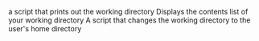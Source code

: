 a script that prints out the working directory
Displays the contents list of your working directory
A script that changes the working directory to the user's home directory
